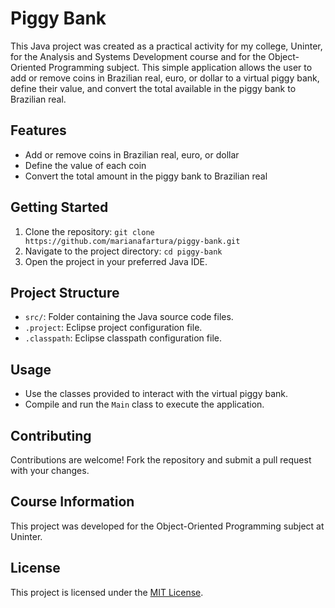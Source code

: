 # Piggy Bank

This Java project was created as a practical activity for my college, Uninter, for the Analysis and Systems Development course and for the Object-Oriented Programming subject. This simple application allows the user to add or remove coins in Brazilian real, euro, or dollar to a virtual piggy bank, define their value, and convert the total available in the piggy bank to Brazilian real. 

## Features

- Add or remove coins in Brazilian real, euro, or dollar
- Define the value of each coin
- Convert the total amount in the piggy bank to Brazilian real

## Getting Started

1. Clone the repository: `git clone https://github.com/marianafartura/piggy-bank.git`
2. Navigate to the project directory: `cd piggy-bank`
3. Open the project in your preferred Java IDE.

## Project Structure

- `src/`: Folder containing the Java source code files.
- `.project`: Eclipse project configuration file.
- `.classpath`: Eclipse classpath configuration file.

## Usage

- Use the classes provided to interact with the virtual piggy bank.
- Compile and run the `Main` class to execute the application.

## Contributing

Contributions are welcome! Fork the repository and submit a pull request with your changes.

## Course Information

This project was developed for the Object-Oriented Programming subject at Uninter.

## License

This project is licensed under the [MIT License](LICENSE).
